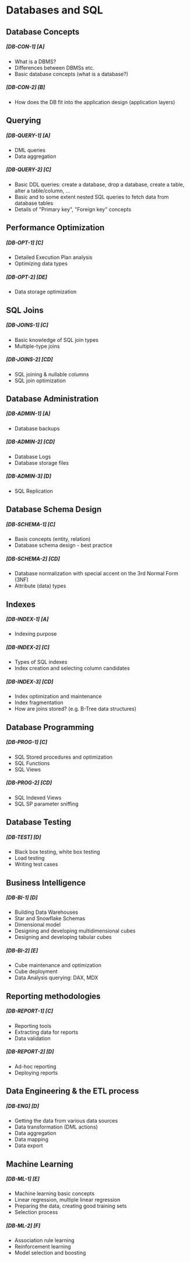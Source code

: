 # Databases and SQL

## Database Concepts
##### [DB-CON-1] [A]
- What is a DBMS?
- Differences between DBMSs etc.
- Basic database concepts (what is a database?)

##### [DB-CON-2] [B]
 - How does the DB fit into the application design (application layers)

## Querying 

##### [DB-QUERY-1] [A]
- DML queries
- Data aggregation

##### [DB-QUERY-2] [C]
- Basic DDL queries: create a database, drop a database, create a table, alter a table/column, ...
- Basic and to some extent nested SQL queries to fetch data from database tables
- Details of "Primary key", "Foreign key" concepts

## Performance Optimization 
##### [DB-OPT-1] [C]
- Detailed Execution Plan analysis
- Optimizing data types

##### [DB-OPT-2] [DE]
- Data storage optimization

## SQL Joins
##### [DB-JOINS-1] [C]
- Basic knowledge of SQL join types
- Multiple-type joins
 
##### [DB-JOINS-2] [CD]
 - SQL joining & nullable columns
 - SQL join optimization

## Database Administration 
##### [DB-ADMIN-1] [A]
- Database backups

##### [DB-ADMIN-2] [CD]
 - Database Logs
 - Database storage files
 
##### [DB-ADMIN-3] [D]
 - SQL Replication

## Database Schema Design
##### [DB-SCHEMA-1] [C]
- Basis concepts (entity, relation)
- Database schema design - best practice

##### [DB-SCHEMA-2] [CD]
- Database normalization with special accent on the 3rd Normal Form (3NF)
- Attribute (data) types

## Indexes 
##### [DB-INDEX-1] [A]
- Indexing purpose

##### [DB-INDEX-2] [C]
- Types of SQL indexes
- Index creation and selecting column candidates

##### [DB-INDEX-3] [CD]
- Index optimization and maintenance
- Index fragmentation
- How are joins stored? (e.g. B-Tree data structures)

## Database Programming
##### [DB-PROG-1] [C]
- SQL Stored procedures and optimization
- SQL Functions
- SQL Views

##### [DB-PROG-2] [CD]
- SQL Indexed Views
- SQL SP parameter sniffing

## Database Testing
##### [DB-TEST] [D]
- Black box testing, white box testing
- Load testing
- Writing test cases

## Business Intelligence
##### [DB-BI-1] [D]
- Building Data Warehouses
- Star and Snowflake Schemas
- Dimensional model
- Designing and developing multidimensional cubes
- Designing and developing tabular cubes
 
##### [DB-BI-2] [E]
- Cube maintenance and optimization
- Cube deployment
- Data Analysis querying: DAX, MDX

## Reporting methodologies
##### [DB-REPORT-1] [C]
- Reporting tools
- Extracting data for reports
- Data validation

##### [DB-REPORT-2] [D]
- Ad-hoc reporting
- Deploying reports

## Data Engineering & the ETL process 
##### [DB-ENG] [D]
- Getting the data from various data sources
- Data transformation (DML actions)
- Data aggregation
- Data mapping
- Data export

## Machine Learning
##### [DB-ML-1] [E]
- Machine learning basic concepts
- Linear regression, multiple linear regression
- Preparing the data, creating good training sets
- Selection process
 
##### [DB-ML-2] [F]
- Association rule learning
- Reinforcement learning
- Model selection and boosting
